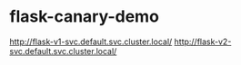 # flask-canary-demo
 
http://flask-v1-svc.default.svc.cluster.local/
http://flask-v2-svc.default.svc.cluster.local/